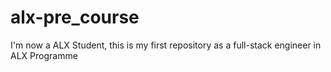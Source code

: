# alx-pre_course
I'm now a ALX Student, this is my first repository as a full-stack engineer in ALX Programme
